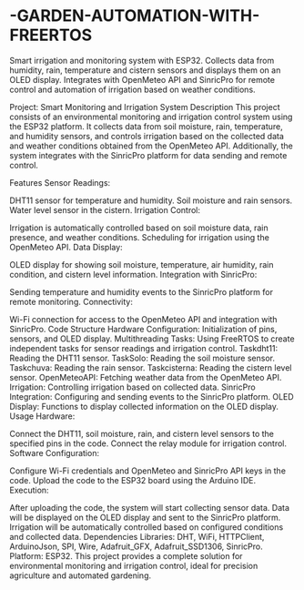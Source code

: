 # -GARDEN-AUTOMATION-WITH-FREERTOS
Smart irrigation and monitoring system with ESP32. Collects data from humidity, rain, temperature and cistern sensors and displays them on an OLED display. Integrates with OpenMeteo API and SinricPro for remote control and automation of irrigation based on weather conditions.

Project: Smart Monitoring and Irrigation System
Description
This project consists of an environmental monitoring and irrigation control system using the ESP32 platform. It collects data from soil moisture, rain, temperature, and humidity sensors, and controls irrigation based on the collected data and weather conditions obtained from the OpenMeteo API. Additionally, the system integrates with the SinricPro platform for data sending and remote control.

Features
Sensor Readings:

DHT11 sensor for temperature and humidity.
Soil moisture and rain sensors.
Water level sensor in the cistern.
Irrigation Control:

Irrigation is automatically controlled based on soil moisture data, rain presence, and weather conditions.
Scheduling for irrigation using the OpenMeteo API.
Data Display:

OLED display for showing soil moisture, temperature, air humidity, rain condition, and cistern level information.
Integration with SinricPro:

Sending temperature and humidity events to the SinricPro platform for remote monitoring.
Connectivity:

Wi-Fi connection for access to the OpenMeteo API and integration with SinricPro.
Code Structure
Hardware Configuration: Initialization of pins, sensors, and OLED display.
Multithreading Tasks: Using FreeRTOS to create independent tasks for sensor readings and irrigation control.
Taskdht11: Reading the DHT11 sensor.
TaskSolo: Reading the soil moisture sensor.
Taskchuva: Reading the rain sensor.
Taskcisterna: Reading the cistern level sensor.
OpenMeteoAPI: Fetching weather data from the OpenMeteo API.
Irrigation: Controlling irrigation based on collected data.
SinricPro Integration: Configuring and sending events to the SinricPro platform.
OLED Display: Functions to display collected information on the OLED display.
Usage
Hardware:

Connect the DHT11, soil moisture, rain, and cistern level sensors to the specified pins in the code.
Connect the relay module for irrigation control.
Software Configuration:

Configure Wi-Fi credentials and OpenMeteo and SinricPro API keys in the code.
Upload the code to the ESP32 board using the Arduino IDE.
Execution:

After uploading the code, the system will start collecting sensor data.
Data will be displayed on the OLED display and sent to the SinricPro platform.
Irrigation will be automatically controlled based on configured conditions and collected data.
Dependencies
Libraries: DHT, WiFi, HTTPClient, ArduinoJson, SPI, Wire, Adafruit_GFX, Adafruit_SSD1306, SinricPro.
Platform: ESP32.
This project provides a complete solution for environmental monitoring and irrigation control, ideal for precision agriculture and automated gardening.
